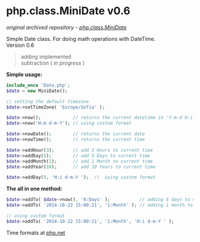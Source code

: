 # php.class.MiniDate v0.6

*original archived repository - [php.class.MiniDate](https://github.com/donvercety/php.class.MiniDate)*

Simple Date class. For doing math operations with DateTime.  
Version 0.6

 > adding implemented  
 > subtraction ( *in progress* ) 

**Simple usage:**
```php
include_once 'Date.php';
$date = new MiniDate();

// setting the default timezone
$date->setTimeZone( 'Europe/Sofia' ); 
```
 
```php
$date->now();            // returns the current datetime in 'Y-m-d H:i:s' format
$date->now('H:m d-m-Y'); // using custom format

$date->nowDate();        // returns the current date
$date->nowTime();        // returns the current time
```

```php
$date->addHour(3);       // add 3 Hours to current time
$date->addDay(5);        // add 5 Days to current time
$date->addMonth(1);      // add 1 Month to current time
$date->addYear(10);      // add 10 Years to current time

$date->addDay(5, 'H:i d-m-Y ');  //  using custom format
```

**The all in one method:**
```php
$date->addTo( $date->now(), '6:Days' );           // adding 6 days to now()
$date->addTo( '2014-10-22 15:00:21', '1:Month' ); // adding 1 month to a specific date

// using custom format
$date->addTo( '2014-10-22 15:00:21', '1:Month', 'H:i d-m-Y ' );
```
Time formats at [php.net](http://php.net/manual/en/function.date.php)
